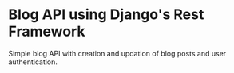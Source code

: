 # Blog API using Django's Rest Framework

Simple blog API with creation and updation of blog posts and user authentication.
